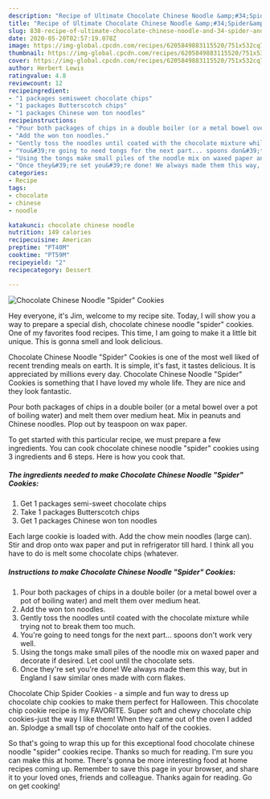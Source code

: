 ```yaml
---
description: "Recipe of Ultimate Chocolate Chinese Noodle &amp;#34;Spider&amp;#34; Cookies"
title: "Recipe of Ultimate Chocolate Chinese Noodle &amp;#34;Spider&amp;#34; Cookies"
slug: 838-recipe-of-ultimate-chocolate-chinese-noodle-and-34-spider-and-34-cookies
date: 2020-05-20T02:57:19.078Z
image: https://img-global.cpcdn.com/recipes/6205849883115520/751x532cq70/chocolate-chinese-noodle-spider-cookies-recipe-main-photo.jpg
thumbnail: https://img-global.cpcdn.com/recipes/6205849883115520/751x532cq70/chocolate-chinese-noodle-spider-cookies-recipe-main-photo.jpg
cover: https://img-global.cpcdn.com/recipes/6205849883115520/751x532cq70/chocolate-chinese-noodle-spider-cookies-recipe-main-photo.jpg
author: Herbert Lewis
ratingvalue: 4.8
reviewcount: 12
recipeingredient:
- "1 packages semisweet chocolate chips"
- "1 packages Butterscotch chips"
- "1 packages Chinese won ton noodles"
recipeinstructions:
- "Pour both packages of chips in a double boiler (or a metal bowel over a pot of boiling water) and melt them over medium heat."
- "Add the won ton noodles."
- "Gently toss the noodles until coated with the chocolate mixture while trying not to break them too much."
- "You&#39;re going to need tongs for the next part... spoons don&#39;t work very well."
- "Using the tongs make small piles of the noodle mix on waxed paper and decorate if desired.  Let cool until the chocolate sets."
- "Once they&#39;re set you&#39;re done! We always made them this way, but in England I saw similar ones made with corn flakes."
categories:
- Recipe
tags:
- chocolate
- chinese
- noodle

katakunci: chocolate chinese noodle 
nutrition: 149 calories
recipecuisine: American
preptime: "PT40M"
cooktime: "PT59M"
recipeyield: "2"
recipecategory: Dessert

---
```



![Chocolate Chinese Noodle &#34;Spider&#34; Cookies](https://img-global.cpcdn.com/recipes/6205849883115520/751x532cq70/chocolate-chinese-noodle-spider-cookies-recipe-main-photo.jpg)

Hey everyone, it's Jim, welcome to my recipe site. Today, I will show you a way to prepare a special dish, chocolate chinese noodle &#34;spider&#34; cookies. One of my favorites food recipes. This time, I am going to make it a little bit unique. This is gonna smell and look delicious.

Chocolate Chinese Noodle &#34;Spider&#34; Cookies is one of the most well liked of recent trending meals on earth. It is simple, it's fast, it tastes delicious. It is appreciated by millions every day. Chocolate Chinese Noodle &#34;Spider&#34; Cookies is something that I have loved my whole life. They are nice and they look fantastic.

Pour both packages of chips in a double boiler (or a metal bowel over a pot of boiling water) and melt them over medium heat. Mix in peanuts and Chinese noodles. Plop out by teaspoon on wax paper.


To get started with this particular recipe, we must prepare a few ingredients. You can cook chocolate chinese noodle &#34;spider&#34; cookies using 3 ingredients and 6 steps. Here is how you cook that.

<!--inarticleads1-->

##### The ingredients needed to make Chocolate Chinese Noodle &#34;Spider&#34; Cookies:

1. Get 1 packages semi-sweet chocolate chips
1. Take 1 packages Butterscotch chips
1. Get 1 packages Chinese won ton noodles


Each large cookie is loaded with. Add the chow mein noodles (large can). Stir and drop onto wax paper and put in refrigerator till hard. I think all you have to do is melt some chocolate chips (whatever. 

<!--inarticleads2-->

##### Instructions to make Chocolate Chinese Noodle &#34;Spider&#34; Cookies:

1. Pour both packages of chips in a double boiler (or a metal bowel over a pot of boiling water) and melt them over medium heat.
1. Add the won ton noodles.
1. Gently toss the noodles until coated with the chocolate mixture while trying not to break them too much.
1. You&#39;re going to need tongs for the next part... spoons don&#39;t work very well.
1. Using the tongs make small piles of the noodle mix on waxed paper and decorate if desired.  Let cool until the chocolate sets.
1. Once they&#39;re set you&#39;re done! We always made them this way, but in England I saw similar ones made with corn flakes.


Chocolate Chip Spider Cookies - a simple and fun way to dress up chocolate chip cookies to make them perfect for Halloween. This chocolate chip cookie recipe is my FAVORITE. Super soft and chewy chocolate chip cookies-just the way I like them! When they came out of the oven I added an. Splodge a small tsp of chocolate onto half of the cookies. 

So that's going to wrap this up for this exceptional food chocolate chinese noodle &#34;spider&#34; cookies recipe. Thanks so much for reading. I'm sure you can make this at home. There's gonna be more interesting food at home recipes coming up. Remember to save this page in your browser, and share it to your loved ones, friends and colleague. Thanks again for reading. Go on get cooking!
